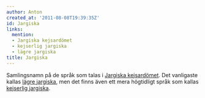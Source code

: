 ```yaml
---
author: Anton
created_at: '2011-08-08T19:39:35Z'
id: Jargiska
links:
  mention:
  - Jargiska kejsardömet
  - kejserlig jargiska
  - lägre jargiska
title: Jargiska
---
```


Samlingsnamn på de språk som talas i [Jargiska kejsardömet]. Det vanligaste kallas [lägre jargiska],
men det finns även ett mera högtidligt språk som kallas [kejserlig jargiska].

  [Jargiska kejsardömet]: Jargiska_kejsardömet
  [lägre jargiska]: lägre_jargiska
  [kejserlig jargiska]: kejserlig_jargiska
